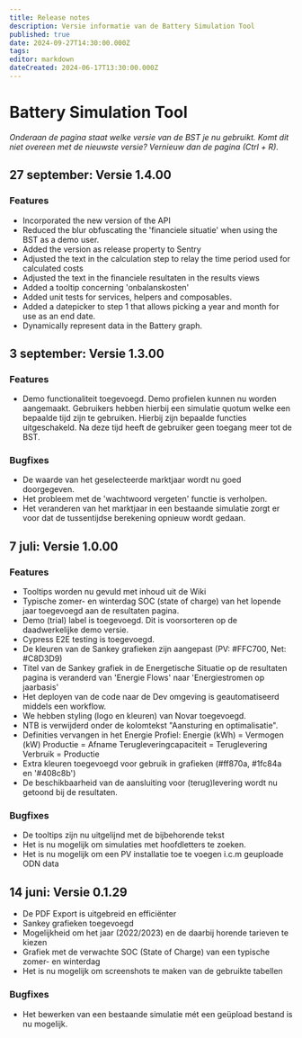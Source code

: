 ```yaml
---
title: Release notes
description: Versie informatie van de Battery Simulation Tool
published: true
date: 2024-09-27T14:30:00.000Z
tags: 
editor: markdown
dateCreated: 2024-06-17T13:30:00.000Z
---
```


# Battery Simulation Tool

_Onderaan de pagina staat welke versie van de BST je nu gebruikt. Komt dit niet overeen met de nieuwste versie? Vernieuw dan de pagina (Ctrl + R)._

## 27 september: Versie 1.4.00

### Features
- Incorporated the new version of the API
- Reduced the blur obfuscating the 'financiele situatie' when using the BST as a demo user.
- Added the version as release property to Sentry
- Adjusted the text in the calculation step to relay the time period used for calculated costs
- Adjusted the text in the financiele resultaten in the results views
- Added a tooltip concerning 'onbalanskosten'
- Added unit tests for services, helpers and composables.
- Added a datepicker to step 1 that allows picking a year and month for use as an end date. 
- Dynamically represent data in the Battery graph. 

## 3 september: Versie 1.3.00

### Features
- Demo functionaliteit toegevoegd. Demo profielen kunnen nu worden aangemaakt. Gebruikers hebben hierbij een simulatie quotum welke een bepaalde tijd zijn te gebruiken. Hierbij zijn bepaalde functies uitgeschakeld. Na deze tijd heeft de gebruiker geen toegang meer tot de BST.


### Bugfixes
- De waarde van het geselecteerde marktjaar wordt nu goed doorgegeven. 
- Het probleem met de 'wachtwoord vergeten' functie is verholpen.
- Het veranderen van het marktjaar in een bestaande simulatie zorgt er voor dat de tussentijdse berekening opnieuw wordt gedaan.

## 7 juli: Versie 1.0.00

### Features
- Tooltips worden nu gevuld met inhoud uit de Wiki
- Typische zomer- en winterdag SOC (state of charge) van het lopende jaar toegevoegd aan de resultaten pagina. 
- Demo (trial) label is toegevoegd. Dit is voorsorteren op de daadwerkelijke demo versie. 
- Cypress E2E testing is toegevoegd.
- De kleuren van de Sankey grafieken zijn aangepast (PV: #FFC700, Net: #C8D3D9) 
- Titel van de Sankey grafiek in de Energetische Situatie op de resultaten pagina is veranderd van 'Energie Flows' naar 'Energiestromen op jaarbasis'
- Het deployen van de code naar de Dev omgeving is geautomatiseerd middels een workflow. 
- We hebben styling (logo en kleuren) van Novar toegevoegd.
- NTB is verwijderd onder de kolomtekst "Aansturing en optimalisatie".
- Definities vervangen in het Energie Profiel:
    Energie (kWh) = Vermogen (kW)
    Productie = Afname
    Terugleveringcapaciteit = Teruglevering
    Verbruik = Productie
- Extra kleuren toegevoegd voor gebruik in grafieken (#ff870a, #1fc84a en '#408c8b')
- De beschikbaarheid van de aansluiting voor (terug)levering wordt nu getoond bij de resultaten.

### Bugfixes
- De tooltips zijn nu uitgelijnd met de bijbehorende tekst
- Het is nu mogelijk om simulaties met hoofdletters te zoeken. 
- Het is nu mogelijk om een PV installatie toe te voegen i.c.m geuploade ODN data

## 14 juni: Versie 0.1.29
- De PDF Export is uitgebreid en efficiënter
- Sankey grafieken toegevoegd
- Mogelijkheid om het jaar (2022/2023) en de daarbij horende tarieven te kiezen
- Grafiek met de verwachte SOC (State of Charge) van een typische zomer- en winterdag
- Het is nu mogelijk om screenshots te maken van de gebruikte tabellen

### Bugfixes
- Het bewerken van een bestaande simulatie mét een geüpload bestand is nu mogelijk.
